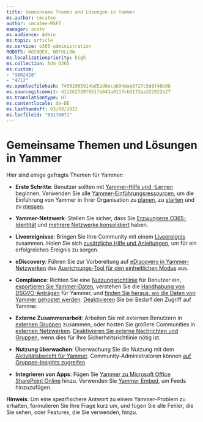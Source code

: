 ```yaml
---
title: Gemeinsame Themen und Lösungen in Yammer
ms.author: cmcatee
author: cmcatee-MSFT
manager: scotv
ms.audience: Admin
ms.topic: article
ms.service: o365-administration
ROBOTS: NOINDEX, NOFOLLOW
ms.localizationpriority: high
ms.collection: Adm_O365
ms.custom:
- "9002428"
- "4712"
ms.openlocfilehash: 74501905914bd52d8ecab94dae6727c5d8f48b9b
ms.sourcegitcommit: d11262728f0617a843a0117cb5172aa322022b27
ms.translationtype: HT
ms.contentlocale: de-DE
ms.lasthandoff: 03/08/2022
ms.locfileid: "63176071"
---
```

# <a name="yammer-common-issues-and-resolutions"></a>Gemeinsame Themen und Lösungen in Yammer

Hier sind einige gefragte Themen für Yammer:

- **Erste Schritte**: Benutzer sollten mit [Yammer-Hilfe und -Lernen](https://support.office.com/yammer) beginnen. Verwenden Sie alle [Yammer-Einführungsressourcen](https://aka.ms/yamresources), um die Einführung von Yammer in Ihrer Organisation zu [planen](https://aka.ms/YamSuccessGuide), zu [starten](https://aka.ms/YamLaunchPlaybook) und zu [messen](https://aka.ms/YamMeasureSuccesGuide). 

- **Yammer-Netzwerk**: Stellen Sie sicher, dass Sie [Erzwungene O365-Identität](https://docs.microsoft.com/yammer/configure-your-yammer-network/enforce-office-365-identity) und [mehrere Netzwerke konsolidiert](https://docs.microsoft.com/yammer/configure-your-yammer-network/consolidate-multiple-yammer-networks) haben. 

- **Liveereignisse**: Bringen Sie Ihre Community mit einem [Liveereignis](https://docs.microsoft.com/yammer/manage-yammer-groups/yammer-live-events) zusammen. Holen Sie sich [zusätzliche Hilfe und Anleitungen](https://resources.techcommunity.microsoft.com/live-events/assistance/), um für ein erfolgreiches Ereignis zu sorgen. 

- **eDiscovery**: Führen Sie zur Vorbereitung auf [eDiscovery in Yammer-Netzwerken](https://docs.microsoft.com/yammer/manage-security-and-compliance/overview-of-ediscovery) das [Ausrichtungs-Tool für den einheitlichen Modus](https://docs.microsoft.com/yammer/configure-your-yammer-network/overview-native-mode) aus. 

- **Compliance**: Richten Sie eine [Nutzungsrichtlinie](https://docs.microsoft.com/yammer/manage-security-and-compliance/set-up-a-usage-policy) für Benutzer ein, [exportieren Sie Yammer-Daten](https://docs.microsoft.com/yammer/manage-security-and-compliance/export-yammer-enterprise-data), verstehen Sie die [Handhabung von DSGVO-Anträgen](https://docs.microsoft.com/yammer/manage-security-and-compliance/gdpr-requests-in-yammer-enterprise) für Yammer, und [finden Sie heraus, wo die Daten von Yammer gehostet werden](https://docs.microsoft.com/yammer/manage-security-and-compliance/data-residency). [Deaktivieren](https://docs.microsoft.com/yammer/manage-yammer-users/turn-off-user-access) Sie bei Bedarf den Zugriff auf Yammer.

- **Externe Zusammenarbeit**: Arbeiten Sie mit externen Benutzern in [externen Gruppen](https://docs.microsoft.com/yammer/work-with-external-users/create-and-manage-external-groups) zusammen, oder hosten Sie größere Communities in [externen Netzwerken](https://docs.microsoft.com/yammer/work-with-external-users/create-and-manage-an-external-network). [Deaktivieren Sie externe Nachrichten und Gruppen](https://docs.microsoft.com/yammer/work-with-external-users/disable-external-messaging), wenn dies für Ihre Sicherheitsrichtlinie nötig ist.

- **Nutzung überwachen**: Überwachung Sie die Nutzung mit dem [Aktivitätsbericht für Yammer](https://docs.microsoft.com/microsoft-365/admin/activity-reports/yammer-activity-report). Community-Administratoren können [auf Gruppen-Insights zugreifen](https://support.office.com/article/view-group-insights-in-yammer-73f9fa6d-d442-4f25-9194-d5317c9328ab).

- **Integrieren von Apps**: Fügen Sie [Yammer zu Microsoft Office SharePoint Online](https://docs.microsoft.com/yammer/integrate-yammer-with-other-apps/embed-a-feed-into-a-sharepoint-site) hinzu. Verwenden Sie [Yammer Embed](https://developer.yammer.com/docs/embed), um Feeds hinzuzufügen. 

**Hinweis**: Um eine spezifischere Antwort zu einem Yammer-Problem zu erhalten, formulieren Sie Ihre Frage kurz um, und fügen Sie alle Fehler, die Sie sehen, oder Features, die Sie verwenden, hinzu.
